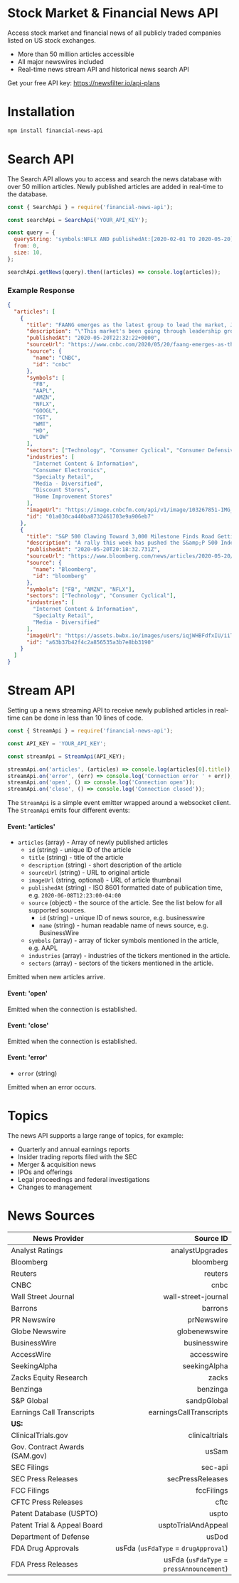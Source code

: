 # Stock Market & Financial News API

Access stock market and financial news of all publicly traded companies listed on US stock exchanges.

- More than 50 million articles accessible
- All major newswires included
- Real-time news stream API and historical news search API

Get your free API key: https://newsfilter.io/api-plans

# Installation

```bash
npm install financial-news-api
```

# Search API

The Search API allows you to access and search the news database with over 50 million articles. Newly published articles are added in real-time to the database.

```js
const { SearchApi } = require('financial-news-api');

const searchApi = SearchApi('YOUR_API_KEY');

const query = {
  queryString: 'symbols:NFLX AND publishedAt:[2020-02-01 TO 2020-05-20]',
  from: 0,
  size: 10,
};

searchApi.getNews(query).then((articles) => console.log(articles));
```

### Example Response

```json
{
  "articles": [
    {
      "title": "FAANG emerges as the latest group to lead the market, Jim Cramer says",
      "description": "\"This market's been going through leadership groups like there's no tomorrow,\" the \"Mad Money\" host said.",
      "publishedAt": "2020-05-20T22:32:22+0000",
      "sourceUrl": "https://www.cnbc.com/2020/05/20/faang-emerges-as-the-latest-group-to-lead-the-market-jim-cramer-says.html",
      "source": {
        "name": "CNBC",
        "id": "cnbc"
      },
      "symbols": [
        "FB",
        "AAPL",
        "AMZN",
        "NFLX",
        "GOOGL",
        "TGT",
        "WMT",
        "HD",
        "LOW"
      ],
      "sectors": ["Technology", "Consumer Cyclical", "Consumer Defensive"],
      "industries": [
        "Internet Content & Information",
        "Consumer Electronics",
        "Specialty Retail",
        "Media - Diversified",
        "Discount Stores",
        "Home Improvement Stores"
      ],
      "imageUrl": "https://image.cnbcfm.com/api/v1/image/103267851-IMG_0161.jpg?v=1545882603",
      "id": "01a030ca440ba8732461703e9a906eb7"
    },
    {
      "title": "S&P 500 Clawing Toward 3,000 Milestone Finds Road Getting Harder",
      "description": "A rally this week has pushed the S&amp;P 500 Index to 2,972. The 28-point road to 3,000 could be a slog.",
      "publishedAt": "2020-05-20T20:18:32.731Z",
      "sourceUrl": "https://www.bloomberg.com/news/articles/2020-05-20/s-p-500-s-next-even-number-milestone-will-be-tough-to-reach",
      "source": {
        "name": "Bloomberg",
        "id": "bloomberg"
      },
      "symbols": ["FB", "AMZN", "NFLX"],
      "sectors": ["Technology", "Consumer Cyclical"],
      "industries": [
        "Internet Content & Information",
        "Specialty Retail",
        "Media - Diversified"
      ],
      "imageUrl": "https://assets.bwbx.io/images/users/iqjWHBFdfxIU/iiT4fbpCD7v8/v2/-1x-1.png",
      "id": "a63b37b42f4c2a856535a3b7e8bb3190"
    }
  ]
}
```

# Stream API

Setting up a news streaming API to receive newly published articles in real-time can be done in less than 10 lines of code.

```js
const { StreamApi } = require('financial-news-api');

const API_KEY = 'YOUR_API_KEY';

const streamApi = StreamApi(API_KEY);

streamApi.on('articles', (articles) => console.log(articles[0].title));
streamApi.on('error', (err) => console.log('Connection error ' + err));
streamApi.on('open', () => console.log('Connection open'));
streamApi.on('close', () => console.log('Connection closed'));
```

The `StreamApi` is a simple event emitter wrapped around a websocket client. The `StreamApi` emits four different events:

#### Event: 'articles'

- `articles` (array) - Array of newly published articles
  - `id` (string) - unique ID of the article
  - `title` (string) - title of the article
  - `description` (string) - short description of the article
  - `sourceUrl` (string) - URL to original article
  - `imageUrl` (string, optional) - URL of article thumbnail
  - `publishedAt` (string) - ISO 8601 formatted date of publication time, e.g. `2020-06-08T12:23:00-04:00`
  - `source` (object) - the source of the article. See the list below for all supported sources.
    - `id` (string) - unique ID of news source, e.g. businesswire
    - `name` (string) - human readable name of news source, e.g. BusinessWire
  - `symbols` (array) - array of ticker symbols mentioned in the article, e.g. AAPL
  - `industries` (array) - industries of the tickers mentioned in the article.
  - `sectors` (array) - sectors of the tickers mentioned in the article.

Emitted when new articles arrive.

#### Event: 'open'

Emitted when the connection is established.

#### Event: 'close'

Emitted when the connection is established.

#### Event: 'error'

- `error` (string)

Emitted when an error occurs.

# Topics

The news API supports a large range of topics, for example:

- Quarterly and annual earnings reports
- Insider trading reports filed with the SEC
- Merger & acquisition news
- IPOs and offerings
- Legal proceedings and federal investigations
- Changes to management

# News Sources

| News Provider                  |                                 Source ID |
| ------------------------------ | ----------------------------------------: |
| Analyst Ratings                |                           analystUpgrades |
| Bloomberg                      |                                 bloomberg |
| Reuters                        |                                   reuters |
| CNBC                           |                                      cnbc |
| Wall Street Journal            |                       wall-street-journal |
| Barrons                        |                                   barrons |
| PR Newswire                    |                                prNewswire |
| Globe Newswire                 |                             globenewswire |
| BusinessWire                   |                              businesswire |
| AccessWire                     |                                accesswire |
| SeekingAlpha                   |                              seekingAlpha |
| Zacks Equity Research          |                                     zacks |
| Benzinga                       |                                  benzinga |
| S&P Global                     |                               sandpGlobal |
| Earnings Call Transcripts      |                   earningsCallTranscripts |
| **US:**                        |                                           |
| ClinicalTrials.gov             |                            clinicaltrials |
| Gov. Contract Awards (SAM.gov) |                                     usSam |
| SEC Filings                    |                                   sec-api |
| SEC Press Releases             |                          secPressReleases |
| FCC Filings                    |                                fccFilings |
| CFTC Press Releases            |                                      cftc |
| Patent Database (USPTO)        |                                     uspto |
| Patent Trial & Appeal Board    |                       usptoTrialAndAppeal |
| Department of Defense          |                                     usDod |
| FDA Drug Approvals             |      usFda (`usFdaType` = `drugApproval`) |
| FDA Press Releases             | usFda (`usFdaType` = `pressAnnouncement`) |
